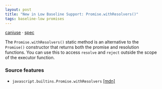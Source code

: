 ```yaml
---
layout: post
title: "New in Low Baseline Support: Promise.withResolvers()"
tags: baseline-low promises
---
```


[caniuse](https://caniuse.com/?search=promise-withresolvers) · [spec](https://tc39.es/proposal-promise-with-resolvers/#sec-promise.withResolvers)

The `Promise.withResolvers()` static method is an alternative to the `Promise()` constructor that returns both the promise and resolution functions. You can use this to access `resolve` and `reject` outside the scope of the executor function.

### Source features

- ``javascript.builtins.Promise.withResolvers`` [[mdn]](https://developer.mozilla.org/en-US/search?q=javascript.builtins.Promise.withResolvers)
